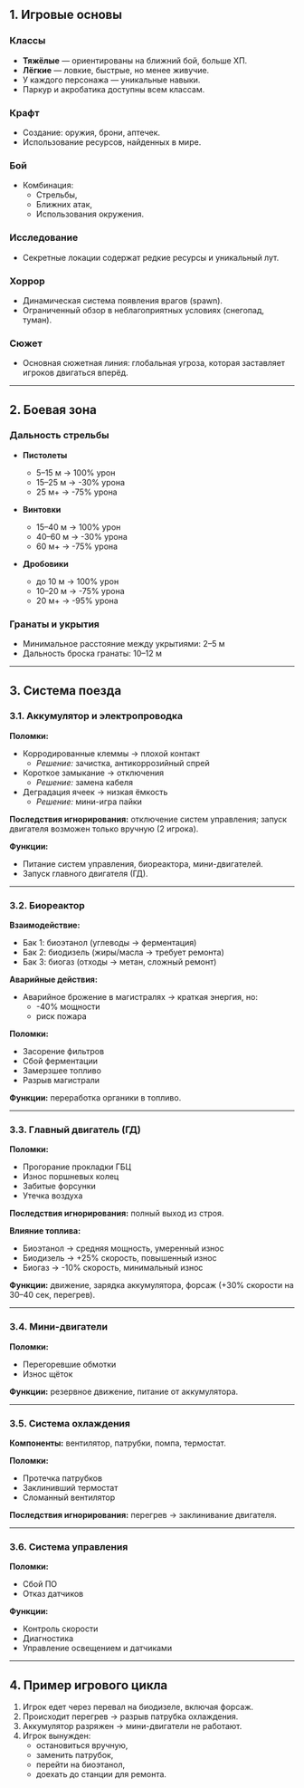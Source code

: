 ## 1. Игровые основы

### Классы
- **Тяжёлые** — ориентированы на ближний бой, больше ХП.  
- **Лёгкие** — ловкие, быстрые, но менее живучие.  
- У каждого персонажа — уникальные навыки.  
- Паркур и акробатика доступны всем классам.  

### Крафт
- Создание: оружия, брони, аптечек.  
- Использование ресурсов, найденных в мире.  

### Бой
- Комбинация:  
  - Стрельбы,  
  - Ближних атак,  
  - Использования окружения.  

### Исследование
- Секретные локации содержат редкие ресурсы и уникальный лут.  

### Хоррор
- Динамическая система появления врагов (spawn).  
- Ограниченный обзор в неблагоприятных условиях (снегопад, туман).  

### Сюжет
- Основная сюжетная линия: глобальная угроза, которая заставляет игроков двигаться вперёд.  

---

## 2. Боевая зона

### Дальность стрельбы
- **Пистолеты**  
  - 5–15 м → 100% урон  
  - 15–25 м → -30% урона  
  - 25 м+ → -75% урона  

- **Винтовки**  
  - 15–40 м → 100% урон  
  - 40–60 м → -30% урона  
  - 60 м+ → -75% урона  

- **Дробовики**  
  - до 10 м → 100% урон  
  - 10–20 м → -75% урона  
  - 20 м+ → -95% урона  

### Гранаты и укрытия
- Минимальное расстояние между укрытиями: 2–5 м  
- Дальность броска гранаты: 10–12 м  


---

## 3. Система поезда

### 3.1. Аккумулятор и электропроводка
**Поломки:**  
- Корродированные клеммы → плохой контакт  
  - *Решение:* зачистка, антикоррозийный спрей  
- Короткое замыкание → отключения  
  - *Решение:* замена кабеля  
- Деградация ячеек → низкая ёмкость  
  - *Решение:* мини-игра пайки  

**Последствия игнорирования:** отключение систем управления; запуск двигателя возможен только вручную (2 игрока).  

**Функции:**  
- Питание систем управления, биореактора, мини-двигателей.  
- Запуск главного двигателя (ГД).  

---

### 3.2. Биореактор
**Взаимодействие:**  
- Бак 1: биоэтанол (углеводы → ферментация)  
- Бак 2: биодизель (жиры/масла → требует ремонта)  
- Бак 3: биогаз (отходы → метан, сложный ремонт)  

**Аварийные действия:**  
- Аварийное брожение в магистралях → краткая энергия, но:  
  - -40% мощности  
  - риск пожара  

**Поломки:**  
- Засорение фильтров  
- Сбой ферментации  
- Замерзшее топливо  
- Разрыв магистрали  

**Функции:** переработка органики в топливо.  

---

### 3.3. Главный двигатель (ГД)
**Поломки:**  
- Прогорание прокладки ГБЦ  
- Износ поршневых колец  
- Забитые форсунки  
- Утечка воздуха  

**Последствия игнорирования:** полный выход из строя.  

**Влияние топлива:**  
- Биоэтанол → средняя мощность, умеренный износ  
- Биодизель → +25% скорость, повышенный износ  
- Биогаз → -10% скорость, минимальный износ  

**Функции:** движение, зарядка аккумулятора, форсаж (+30% скорости на 30–40 сек, перегрев).  

---

### 3.4. Мини-двигатели
**Поломки:**  
- Перегоревшие обмотки  
- Износ щёток  

**Функции:** резервное движение, питание от аккумулятора.  

---

### 3.5. Система охлаждения
**Компоненты:** вентилятор, патрубки, помпа, термостат.  

**Поломки:**  
- Протечка патрубков  
- Заклинивший термостат  
- Сломанный вентилятор  

**Последствия игнорирования:** перегрев → заклинивание двигателя.  

---

### 3.6. Система управления
**Поломки:**  
- Сбой ПО  
- Отказ датчиков  

**Функции:**  
- Контроль скорости  
- Диагностика  
- Управление освещением и датчиками  

---

## 4. Пример игрового цикла
1. Игрок едет через перевал на биодизеле, включая форсаж.  
2. Происходит перегрев → разрыв патрубка охлаждения.  
3. Аккумулятор разряжен → мини-двигатели не работают.  
4. Игрок вынужден:  
   - остановиться вручную,  
   - заменить патрубок,  
   - перейти на биоэтанол,  
   - доехать до станции для ремонта.  
